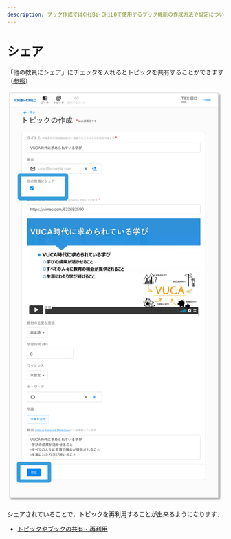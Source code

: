 ```yaml
---
description: ブック作成ではCHiBi-CHiLOで使用するブック機能の作成方法や設定について解説しています．
---
```


# シェア

「他の教員にシェア」にチェックを入れるとトピックを共有することができます（[参照](edit.md)）

![](<../../.gitbook/assets/image (470).png>)

シェアされていることで，トピックを再利用することが出来るようになります． 
* [トピックやブックの共有・再利用](../book/topic_management/reuse-topic.md)
